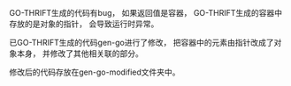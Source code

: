 GO-THRIFT生成的代码有bug，
如果返回值是容器，
GO-THRIFT生成的容器中存放的是对象的指针，
会导致运行时异常。

已GO-THRIFT生成的代码gen-go进行了修改，
把容器中的元素由指针改成了对象本身，
并修改了其他相关联的部分。

修改后的代码存放在gen-go-modified文件夹中。
